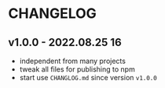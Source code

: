 # CHANGELOG

## v1.0.0 - 2022.08.25 16
* independent from many projects
* tweak all files for publishing to npm
* start use `CHANGLOG.md` since version `v1.0.0`

